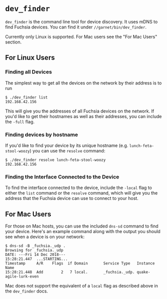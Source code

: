 # `dev_finder`

`dev_finder` is the command line tool for device discovery. It uses mDNS to find
Fuchsia devices. You can find it under `//garnet/bin/dev_finder`.

Currently only Linux is supported. For Mac users see the "For Mac Users"
section.

## For Linux Users

### Finding all Devices

The simplest way to get all the devices on the network by their address is to
run

```
$ ./dev_finder list
192.168.42.156
```

This will give you the addresses of all Fuchsia devices on the network. If you'd
like to get their hostnames as well as their addresses, you can include the
`-full` flag.

### Finding devices by hostname

If you'd like to find your device by its unique hostname (e.g.
`lunch-feta-stool-woozy`) you can use the `resolve` command:

```
$ ./dev_finder resolve lunch-feta-stool-woozy
192.168.42.156
```

### Finding the Interface Connected to the Device

To find the interface connected to the device, include the `-local` flag to
either the `list` command or the `resolve` command, which will give you the
address that the Fuchsia device can use to connect to your host.

## For Mac Users

For those on Mac hosts, you can use the included `dns-sd` command to find your
device. Here's an example command along with the output you should see when a
device is on your network:

```
$ dns-sd -B _fuchsia._udp .
Browsing for _fuchsia._udp
DATE: ---Fri 14 Dec 2018---
15:28:21.447  ...STARTING...
Timestamp     A/R    Flags  if Domain       Service Type   Instance Name
15:28:21.448  Add        2   7 local.       _fuchsia._udp. quake-agile-lurk-even
```

Mac does not support the equivalent of a `local` flag as described above in the
`dev_finder` docs.

